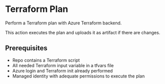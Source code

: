 # Terraform Plan

Perform a Terraform plan with Azure Terraform backend.

This action executes the plan and uploads it as artifact if there are changes.

## Prerequisites

- Repo contains a Terraform script
- All needed Terraform input variable in a tfvars file
- Azure login and Terraform init already performed
- Managed identity with adequate permissions to execute the plan
